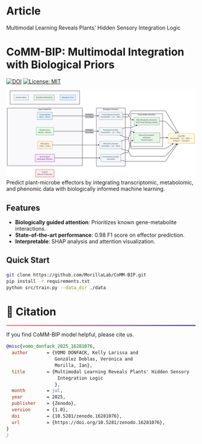 # Article
Multimodal Learning Reveals Plants' Hidden Sensory Integration Logic

# CoMM-BIP: Multimodal Integration with Biological Priors

[![DOI](https://zenodo.org/badge/DOI/10.5281/zenodo.16281076.svg)](https://doi.org/10.5281/zenodo.16281076)
[![License: MIT](https://img.shields.io/badge/License-MIT-yellow.svg)](https://opensource.org/licenses/MIT)

<div align="center">
<img src="docs/overview.png" width="600" alt="Model architecture">
</div>
Predict plant-microbe effectors by integrating transcriptomic, metabolomic, and phenomic data with biologically informed machine learning.

## Features
- **Biologically guided attention**: Prioritizes known gene-metabolite interactions.
- **State-of-the-art performance**: 0.98 F1 score on effector prediction.
- **Interpretable**: SHAP analysis and attention visualization.

## Quick Start
```bash
git clone https://github.com/MorillaLab/CoMM-BIP.git
pip install -r requirements.txt
python src/train.py --data_dir ./data
```

<!-- ============================================== -->
<div align="left">
  <h1 id="citation">🎈 Citation</h1>
  <hr style="height: 3px; background: linear-gradient(90deg, #EF8E8D, #5755A3); border: none; border-radius: 3px;">
</div>

If you find CoMM-BIP model helpful, please cite us.

```bibtex
@misc{vomo_donfack_2025_16281076,
  author       = {VOMO DONFACK, Kelly Larissa and
                  González Doblas, Verónica and
                  Morilla, Ian},
  title        = {Multimodal Learning Reveals Plants' Hidden Sensory
                   Integration Logic
                  },
  month        = jul,
  year         = 2025,
  publisher    = {Zenodo},
  version      = {1.0},
  doi          = {10.5281/zenodo.16281076},
  url          = {https://doi.org/10.5281/zenodo.16281076},
}
}
```
